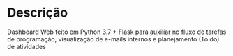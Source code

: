 # Descrição #
Dashboard Web feito em Python 3.7 + Flask para auxiliar no fluxo de tarefas de programação, visualização de e-mails internos e planejamento (To do) de atividades
